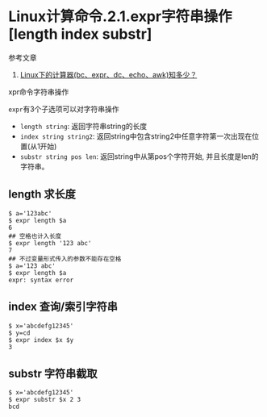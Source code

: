 # Linux计算命令.2.1.expr字符串操作[length index substr]

参考文章

1. [Linux下的计算器(bc、expr、dc、echo、awk)知多少？](http://blog.chinaunix.net/uid-24673811-id-1760837.html)

xpr命令字符串操作

`expr`有3个子选项可以对字符串操作

- `length string`: 返回字符串string的长度
- `index string string2`: 返回string中包含string2中任意字符第一次出现在位置(从1开始)
- `substr string pos len`: 返回string中从第pos个字符开始, 并且长度是len的字符串。

## length 求长度

```console
$ a='123abc'
$ expr length $a
6
## 空格也计入长度
$ expr length '123 abc'
7
## 不过变量形式传入的参数不能存在空格
$ a='123 abc'
$ expr length $a
expr: syntax error
```

## index 查询/索引字符串

```console
$ x='abcdefg12345'
$ y=cd
$ expr index $x $y
3
```

## substr 字符串截取

```
$ x='abcdefg12345'
$ expr substr $x 2 3
bcd
```

